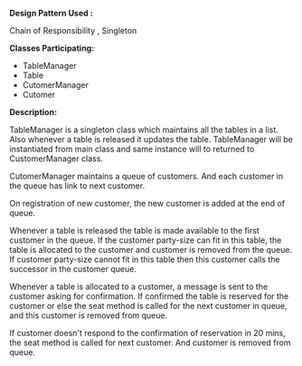 <b>Design Pattern Used :</b>

Chain of Responsibility , Singleton

<b>Classes Participating:</b>

<ul>
  <li>TableManager</li>
  <li>Table</li>
  <li>CutomerManager</li>
  <li>Cutomer</li>
</ul>

<b>Description:</b>

TableManager is a singleton class which maintains all the tables in a list. Also whenever a table is released it updates the table. TableManager will be instantiated from main class and same instance will to returned to CustomerManager class.

CutomerManager maintains a queue of customers. And each customer in the queue has link to next customer. 

On registration of new customer, the new customer is added at the end of queue.

Whenever a table is released the table is made available to the first customer in the queue. If the customer party-size can fit in this table, the table is allocated to the customer and customer is removed from the queue. If customer party-size cannot fit in this table then this customer calls the successor in the customer queue.

Whenever a table is allocated to a customer, a message is sent to the customer asking for confirmation. If confirmed the table is reserved for the customer or else the seat method is called for the next customer in queue, and this customer is removed from queue.

If customer doesn't respond to the confirmation of reservation in 20 mins, the seat method is called for next customer. And customer is removed from queue.


